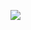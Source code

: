 ![](https://64.media.tumblr.com/55a74992b100a367f0e36843d0bd5e70/37580ed64005e26e-65/s1280x1920/65bac3f02af57655dbc891b669ff842c625bf29f.gifv)

